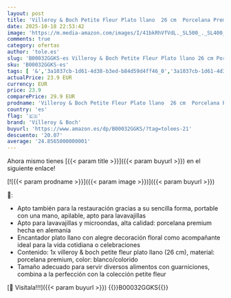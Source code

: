 ```yaml
---
layout: post
title: 'Villeroy & Boch Petite Fleur Plato llano  26 cm  Porcelana Premium  Blanco/Colorido'
date: 2025-10-18 22:53:42
image: 'https://m.media-amazon.com/images/I/41bkRhVfVdL._SL500_._SL400_.jpg'
comments: true
category: ofertas
author: 'tole.es'
slug: 'B00032GGKS-es Villeroy & Boch Petite Fleur Plato llano 26 cm Porcelana...'
sku: 'B00032GGKS-es'
tags: [ '&','3a1037cb-1d61-4d38-b3ed-b84d59d4ff46_0','3a1037cb-1d61-4d38-b3ed-b84d59d4ff46_1601','9523d978-59fe-477f-8c56-f69a4f1f65a6_0','9523d978-59fe-477f-8c56-f69a4f1f65a6_7201','Arborist Merchandising Root','Cocina y comedor','Cubertería, vajilla y cristalería','Custom Stores','Hogar y cocina','Multicolor','Piezas de vajilla','Platos','Platos llanos','Self Service','Special Features Stores','Tu casa a color','Vajilla','boch','villeroy','villeroy & boch','🇪🇸', ]
actualPrice: 23.9 EUR
currency: EUR
price: 23.9
comparePrice: 29.9 EUR
prodname: 'Villeroy & Boch Petite Fleur Plato llano  26 cm  Porcelana Premium  Blanco/Colorido'
country: 'es'
flag: '🇪🇸'
brand: 'Villeroy & Boch'
buyurl: 'https://www.amazon.es/dp/B00032GGKS/?tag=tolees-21'
descuento: '20.07'
average: '24.8565000000001'
---
```


Ahora mismo tienes [{{< param title >}}]({{< param buyurl >}}) en el siguiente enlace!

[![{{< param prodname >}}]({{< param image >}})]({{< param buyurl >}})

🔎:

- Apto también para la restauración gracias a su sencilla forma, portable con una mano, apilable, apto para lavavajillas
- Apto para lavavajillas y microondas, alta calidad: porcelana premium hecha en alemania
- Encantador plato llano con alegre decoración floral como acompañante ideal para la vida cotidiana o celebraciones
- Contenido: 1x villeroy & boch petite fleur plato llano (26 cm), material: porcelana premium, color: blanco/colorido
- Tamaño adecuado para servir diversos alimentos con guarniciones, combina a la perfección con la colección petite fleur

[🛒 Visítala!!!]({{< param buyurl >}})
{{<world>}}B00032GGKS{{</world>}}
